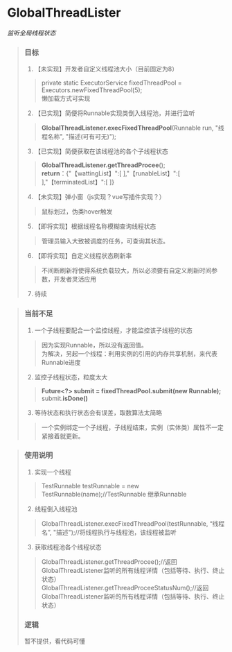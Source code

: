 # GlobalThreadLister
 *监听全局线程状态*
> ### 目标
> 1. 【未实现】开发者自定义线程池大小（目前固定为8）
>   > private static ExecutorService fixedThreadPool = Executors.newFixedThreadPool(5);  
>   > 懒加载方式可实现
> 2. 【已实现】简便将Runnable实现类倒入线程池，并进行监听
>   > **GlobalThreadListener.execFixedThreadPool**(Runnable run, "线程名称", "描述(可有可无)");
> 3. 【已实现】简便获取在该线程池的各个子线程状态
>   > **GlobalThreadListener.getThreadProcee**();    
>   > **return**：{"【wattingList】":[ ],"【runableList】":[ ],"【terminatedList】":[ ]}
> 4. 【未实现】弹小窗（js实现？vue写插件实现？）
>   > 鼠标划过，伪类hover触发
> 5. 【即将实现】根据线程名称模糊查询线程状态
>   > 管理员输入大致被调度的任务，可查询其状态。
> 6. 【即将实现】自定义线程状态刷新率
>   > 不间断刷新将使得系统负载较大，所以必须要有自定义刷新时间参数，开发者灵活应用
> 7. 待续

> ### 当前不足
> 1. 一个子线程要配合一个监控线程，才能监控该子线程的状态
>   > 因为实现Runnable，所以没有返回值。  
>   >为解决，另起一个线程：利用实例的引用的内存共享机制，来代表Runnable进度
> 2. 监控子线程状态，粒度太大
>   > **Future<?> submit = fixedThreadPool.submit(new Runnable);**  
>   > submit.**isDone()**
> 3. 等待状态和执行状态会有误差，取数算法太简略
>   > 一个实例绑定一个子线程，子线程结束，实例（实体类）属性不一定紧接着就更新。

> ### 使用说明
> 1. 实现一个线程
>   > TestRunnable testRunnable = new TestRunnable(name);//TestRunnable 继承Runnable
> 2. 线程倒入线程池
>   > GlobalThreadListener.execFixedThreadPool(testRunnable, “线程名”, "描述");//将线程执行与线程池，该线程被监听
> 3. 获取线程池各个线程状态
>   > GlobalThreadListener.getThreadProcee();//返回GlobalThreadListener监听的所有线程详情（包括等待、执行、终止状态）  
>   > GlobalThreadListener.getThreadProceeStatusNum();//返回GlobalThreadListener监听的所有线程详情（包括等待、执行、终止状态）
>### 逻辑
> 暂不提供，看代码可懂